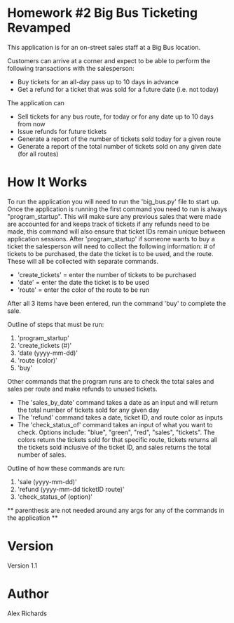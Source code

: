 # Homework #2 Big Bus Ticketing Revamped

This application is for an on-street sales staff at a Big Bus location.

Customers can arrive at a corner and expect to be able to perform the following transactions with the salesperson:

- Buy tickets for an all-day pass up to 10 days in advance
- Get a refund for a ticket that was sold for a future date (i.e. not today)

The application can

- Sell tickets for any bus route, for today or for any date up to 10 days from now
- Issue refunds for future tickets
- Generate a report of the number of tickets sold today for a given route
- Generate a report of the total number of tickets sold on any given date (for all routes)

# How It Works

To run the application you will need to run the 'big_bus.py' file to start up. Once the application is running the first command you need to run is always "program_startup".  This will make sure any previous sales that were made are accounted for and keeps track of tickets if any refunds need to be made, this command will also ensure that ticket IDs remain unique between application sessions. After 'program_startup' if someone wants to buy a ticket the salesperson will need to collect the following information: # of tickets to be purchased, the date the ticket is to be used, and the route. These will all be collected with separate commands.  
- 'create_tickets' = enter the number of tickets to be purchased
- 'date' = enter the date the ticket is to be used
- 'route' = enter the color of the route to be run

After all 3 items have been entered, run the command 'buy' to complete the sale.

Outline of steps that must be run:
1. 'program_startup'
2. 'create_tickets (#)'
3. 'date (yyyy-mm-dd)'
4. 'route (color)'
5. 'buy'

Other commands that the program runs are to check the total sales and sales per route and make refunds to unused tickets.

- The 'sales_by_date' command takes a date as an input and will return the total number of tickets sold for any given day
- The 'refund' command takes a date, ticket ID, and route color as inputs
- The 'check_status_of' command takes an input of what you want to check. Options include: "blue", "green", "red", "sales", "tickets".  The colors return the tickets sold for that specific route, tickets returns all the tickets sold inclusive of the ticket ID, and sales returns the total number of sales.

Outline of how these commands are run:
1. 'sale (yyyy-mm-dd)'
2. 'refund (yyyy-mm-dd ticketID route)'
3. 'check_status_of (option)'

** parenthesis are not needed around any args for any of the commands in the application **

# Version

Version 1.1

# Author

Alex Richards
